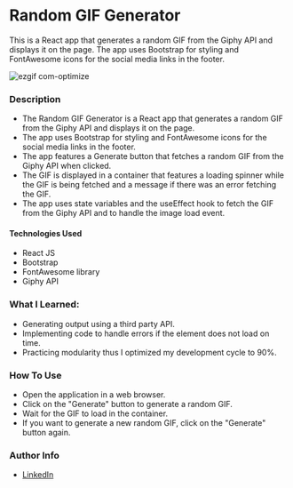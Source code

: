 <h1>Random GIF Generator</h1>
<p>This is a React app that generates a random GIF from the Giphy API and displays it on the page. The app uses Bootstrap for styling and FontAwesome icons for the social media links in the footer.</p>

![ezgif com-optimize](https://user-images.githubusercontent.com/112973440/224387985-2576d82e-ac6e-4177-ab66-1fc566a13c17.gif)
<h3>Description</h3>

- The Random GIF Generator is a React app that generates a random GIF from the Giphy API and displays it on the page.
- The app uses Bootstrap for styling and FontAwesome icons for the social media links in the footer.
- The app features a Generate button that fetches a random GIF from the Giphy API when clicked.
- The GIF is displayed in a container that features a loading spinner while the GIF is being fetched and a message if there was an error fetching the GIF.
- The app uses state variables and the useEffect hook to fetch the GIF from the Giphy API and to handle the image load event.

<h4>Technologies Used</h4>

- React JS
- Bootstrap
- FontAwesome library
- Giphy API

<h3>What I Learned:</h3>

- Generating output using a third party API.
- Implementing code to handle errors if the element does not load on time.
- Practicing modularity thus I optimized my development cycle to 90%. 

<h3>How To Use</h3>

- Open the application in a web browser.
- Click on the "Generate" button to generate a random GIF.
- Wait for the GIF to load in the container.
- If you want to generate a new random GIF, click on the "Generate" button again.

<h3>Author Info</h3>

- [LinkedIn](https://www.linkedin.com/in/juan-pardoca/)

